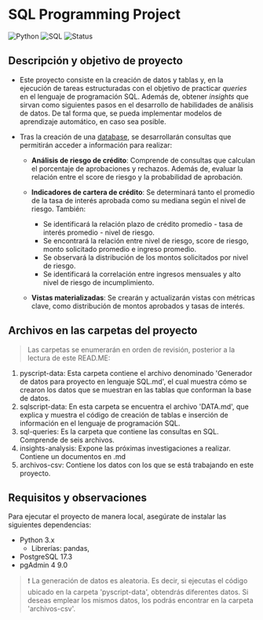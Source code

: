 # **SQL Programming Project**
![Python](https://img.shields.io/badge/Python-3.13-yellow)
![SQL](https://img.shields.io/badge/SQL-PostgreSQL-blue)
![Status](https://img.shields.io/badge/Status-InProgress-orange)


## **Descripción y objetivo de proyecto**

- Este proyecto consiste en la creación de datos y tablas y, en la ejecución de tareas estructuradas con el objetivo de practicar *queries* en el lenguaje de programación SQL. Además de, obtener *insights* que sirvan como siguientes pasos en el desarrollo de habilidades de análisis de datos. De tal forma que, se pueda implementar modelos de aprendizaje automático, en caso sea posible.
  
- Tras la creación de una [database](https://github.com/faabsss/fab-s-repo/blob/66e418a6c6c14e1f053a3f8be3d3865f02106266/SQL%20Programming%20Project/sqlscript-data/DATA.md), se desarrollarán consultas que permitirán acceder a información para realizar:

  - **Análisis de riesgo de crédito**: Comprende de consultas que calculan el porcentaje de aprobaciones y rechazos. Además de, evaluar la relación entre el score de riesgo y la probabilidad de aprobación.

  - **Indicadores de cartera de crédito**: Se determinará tanto el promedio de la tasa de interés aprobada como su mediana según el nivel de riesgo. También:
    - Se identificará la relación plazo de crédito promedio - tasa de interés promedio - nivel de riesgo.
    - Se encontrará la relación entre nivel de riesgo, score de riesgo, monto solicitado promedio e ingreso promedio.
    - Se observará la distribución de los montos solicitados por nivel de riesgo.
    - Se identificará la correlación entre ingresos mensuales y alto nivel de riesgo de incumplimiento.

  - **Vistas materializadas**: Se crearán y actualizarán vistas con métricas clave, como distribución de montos aprobados y tasas de interés.

## **Archivos en las carpetas del proyecto**

> Las carpetas se enumerarán en orden de revisión, posterior a la lectura de este READ.ME:

1. pyscript-data: Esta carpeta contiene el archivo denominado 'Generador de datos para proyecto en lenguaje SQL.md', el cual muestra cómo se crearon los datos que se muestran en las tablas que conforman la base de datos.
2. sqlscript-data: En esta carpeta se encuentra el archivo 'DATA.md', que explica y muestra el código de creación de tablas e inserción de información en el lenguaje de programación SQL.
3. sql-queries: Es la carpeta que contiene las consultas en SQL. Comprende de seis archivos.
4. insights-analysis: Expone las próximas investigaciones a realizar. Contiene un documentos en .md
5. archivos-csv: Contiene los datos con los que se está trabajando en este proyecto.

## **Requisitos y observaciones**

Para ejecutar el proyecto de manera local, asegúrate de instalar las siguientes dependencias:
- Python 3.x
  - Librerías: pandas, 
- PostgreSQL 17.3
- pgAdmin 4 9.0

> ❗ La generación de datos es aleatoria. Es decir, si ejecutas el código ubicado en la carpeta 'pyscript-data', obtendrás diferentes datos. Si deseas emplear los mismos datos, los podrás encontrar en la carpeta 'archivos-csv'.
